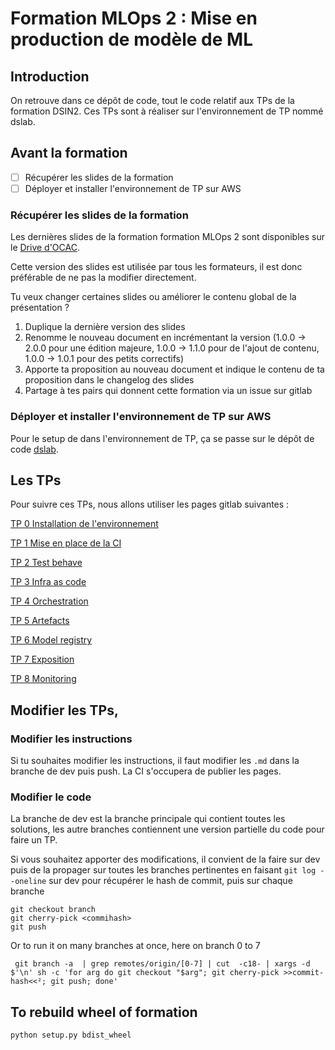 # Formation MLOps 2 : Mise en production de modèle de ML

## Introduction
On retrouve dans ce dépôt de code, tout le code relatif aux TPs de la formation DSIN2. Ces TPs sont à réaliser sur l'environnement de TP nommé dslab.

## Avant la formation  
 - [ ] Récupérer les slides de la formation
 - [ ] Déployer et installer l'environnement de TP sur AWS
 
### Récupérer les slides de la formation
Les dernières slides de la formation formation MLOps 2 sont disponibles sur le [Drive d'OCAC](https://drive.google.com/drive/folders/1yeeUWUCE1QPrsFcvEKmdHeq_hxnewpql). 

Cette version des slides est utilisée par tous les formateurs, il est donc préférable de ne pas la modifier directement.

Tu veux changer certaines slides ou améliorer le contenu global de la présentation ?
1. Duplique la dernière version des slides
2. Renomme le nouveau document en incrémentant la version (1.0.0 -> 2.0.0 pour une édition majeure, 1.0.0 -> 1.1.0 pour de l'ajout de contenu, 1.0.0 -> 1.0.1 pour des petits correctifs)
3. Apporte ta proposition au nouveau document et indique le contenu de ta proposition dans le changelog des slides
4. Partage à tes pairs qui donnent cette formation via un issue sur gitlab

### Déployer et installer l'environnement de TP sur AWS
Pour le setup de dans l'environnement de TP, ça se passe sur le dépôt de code [dslab](https://gitlab.com/octo-technology/les-bg-de-la-data/s-s-all/formation/dslab).

## Les TPs
Pour suivre ces TPs, nous allons utiliser les pages gitlab suivantes :

[TP 0 Installation de l'environnement](https://octo-technology.github.io/Formation-MLOps-2/tp0#0)

[TP 1 Mise en place de la CI](https://octo-technology.github.io/Formation-MLOps-2/tp1#0)

[TP 2 Test behave](https://octo-technology.github.io/Formation-MLOps-2/tp2#0)

[TP 3 Infra as code](https://octo-technology.github.io/Formation-MLOps-2/tp3#0)

[TP 4 Orchestration](https://octo-technology.github.io/Formation-MLOps-2/tp4#0)

[TP 5 Artefacts](https://octo-technology.github.io/Formation-MLOps-2/tp5#0)

[TP 6 Model registry](https://octo-technology.github.io/Formation-MLOps-2/tp6#0)

[TP 7 Exposition](https://octo-technology.github.io/Formation-MLOps-2/tp7#0)

[TP 8 Monitoring](https://octo-technology.github.io/Formation-MLOps-2/tp8#0)

## Modifier les TPs, 

### Modifier les instructions
Si tu souhaites modifier les instructions, il faut modifier les `.md` dans la branche de dev puis push. La CI s'occupera 
 de publier les pages.

### Modifier le code
La branche de dev est la branche principale qui contient toutes les solutions, les autre branches contiennent une version 
partielle du code pour faire un TP.

Si vous souhaitez apporter des modifications, il convient de la faire sur dev puis de la propager sur toutes les branches 
pertinentes en faisant `git log --oneline` sur dev pour récupérer le hash de commit, puis sur chaque branche

```shell
git checkout branch
git cherry-pick <commihash>
git push
```

Or to run it on many branches at once, here on branch 0 to 7
```shell
 git branch -a  | grep remotes/origin/[0-7] | cut  -c18- | xargs -d $'\n' sh -c 'for arg do git checkout "$arg"; git cherry-pick >>commit-hash<<²; git push; done' 
```

## To rebuild wheel of formation 
```shell
python setup.py bdist_wheel
```
 